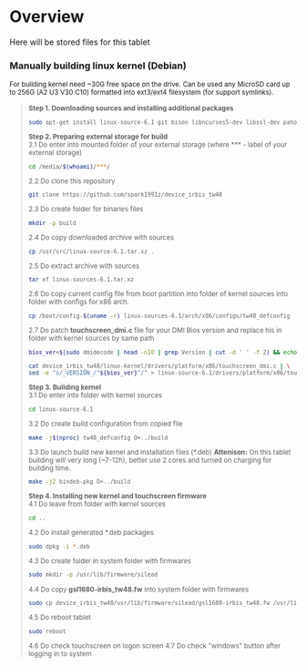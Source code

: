 # Overview
Here will be stored files for this tablet
### Manually building linux kernel (Debian)
<small>For building kernel need ~30G free space on the drive. Can be used any MicroSD card up to 256G (A2 U3 V30 C10) formatted into ext3/ext4 filesystem (for support symlinks).<br>
>__Step 1. Downloading sources and installing additional packages__<br>
>```bash
>sudo apt-get install linux-source-6.1 git bison libncurses5-dev libssl-dev pahole
>```
>__Step 2. Preparing external storage for build__<br>
>2.1 Do enter into mounted folder of your external storage (where *** - label of your external storage)
>```bash
>cd /media/$(whoami)/***/
>```
>2.2 Do clone this repository
>```bash
>git clone https://github.com/spark1991z/device_irbis_tw48
>```
>2.3 Do create folder for binaries files
>```bash
>mkdir -p build
>```
>2.4 Do copy downloaded archive with sources
>```bash
>cp /usr/src/linux-source-6.1.tar.xz .
>```
>2.5 Do extract archive with sources
>```bash
>tar xf linux-sources-6.1.tar.xz
>```
>2.6 Do copy current config file from boot partition into folder of kernel sources into folder with configs for x86 arch.
>```bash
>cp /boot/config-$(uname -r) linux-sources-6.1/arch/x86/configs/tw48_defconfig
>```
>2.7 Do patch __touchscreen_dmi.c__ file for your DMI Bios version and replace his in folder with kernel sources by same path
>```bash
>bios_ver=$(sudo dmidecode | head -n10 | grep Version | cut -d ' ' -f 2) && echo $bios_ver
>```
>```bash
>cat device_irbis_tw48/linux-kernel/drivers/platform/x86/touchscreen_dmi.c | \
>sed -e "s/_VERSION_/"${bios_ver}"/" > linux-source-6.1/drivers/platform/x86/touchscreen_dmi.c
>```
>__Step 3. Building kernel__<br>
>3.1 Do enter into folder with kernel sources 
>```bash
>cd linux-source-6.1
>```
>3.2 Do create build configuration from copied file
>```bash
>make -j$(nproc) tw48_defconfig O=../build
>```
>3.3 Do launch build new kernel and installation files (*.deb)
>__Attenison:__ On this tablet building will very long (~7-12h), better use 2 cores and turned on charging for building time.
>```bash
>make -j2 bindeb-pkg O=../build
>```
>__Step 4. Installing new kernel and touchscreen firmware__<br>
>4.1 Do leave from folder with kernel sources
>```bash
>cd ..
>```
>4.2 Do install generated *.deb packages
>```bash
>sudo dpkg -i *.deb
>```
>4.3 Do create folder in system folder with firmwares
>```bash
>sudo mkdir -p /usr/lib/firmware/silead
>```
>4.4 Do copy __gsl1680-irbis_tw48.fw__ into system folder with firmwares
>```bash
>sudo cp device_irbis_tw48/usr/lib/firmware/silead/gsl1680-irbis_tw48.fw /usr/lib/firmware/silead/
>```
>4.5 Do reboot tablet
>```bash
>sudo reboot
>```
>4.6 Do check touchscreen on logon screen
>4.7 Do check "windows" button after logging in to system
</small>

